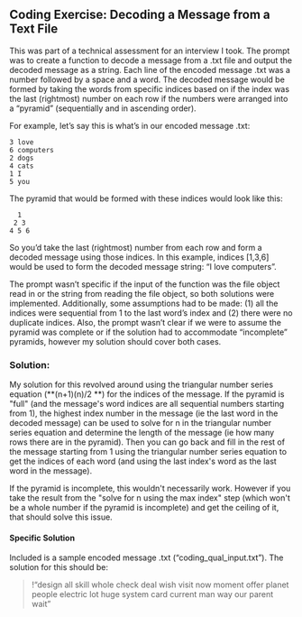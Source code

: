 <h2>Coding Exercise: Decoding a Message from a Text File</h2>

This was part of a technical assessment for an interview I took. The prompt was to create a function to decode a message from a .txt file and output the decoded message as a string. Each line of the encoded message .txt was a number followed by a space and a word. The decoded message would be formed by taking the words from specific indices based on if the index was the last (rightmost) number on each row if the numbers were arranged into a “pyramid” (sequentially and in ascending order).

For example, let’s say this is what’s in our encoded message .txt:
```
3 love
6 computers
2 dogs
4 cats
1 I
5 you
```

The pyramid that would be formed with these indices would look like this:
```
  1
 2 3
4 5 6
```

So you’d take the last (rightmost) number from each row and form a decoded message using those indices. In this example, indices [1,3,6] would be used to form the decoded message string: “I love computers”.

The prompt wasn’t specific if the input of the function was the file object read in or the string from reading the file object, so both solutions were implemented. Additionally, some assumptions had to be made: (1) all the indices were sequential from 1 to the last word’s index and (2) there were no duplicate indices. Also, the prompt wasn’t clear if we were to assume the pyramid was complete or if the solution had to accommodate “incomplete” pyramids, however my solution should cover both cases.

<h3>Solution:</h3>

My solution for this revolved around using the triangular number series equation (**(n+1)(n)/2 **) for the indices of the message. If the pyramid is "full" (and the message's word indices are all sequential numbers starting from 1), the highest index number in the message (ie the last word in the decoded message) can be used to solve for n in the triangular number series equation and determine the length of the message (ie how many rows there are in the pyramid). Then you can go back and fill in the rest of the message starting from 1 using the triangular number series equation to get the indices of each word (and using the last index's word as the last word in the message).

If the pyramid is incomplete, this wouldn't necessarily work. However if you take the result from the "solve for n using the max index" step (which won't be a whole number if the pyramid is incomplete) and get the ceiling of it, that should solve this issue.

<h4>Specific Solution</h4>

Included is a sample encoded message .txt (“coding_qual_input.txt”). The solution for this should be:
>!“design all skill whole check deal wish visit now moment offer planet people electric lot huge system card current man way our parent wait”
